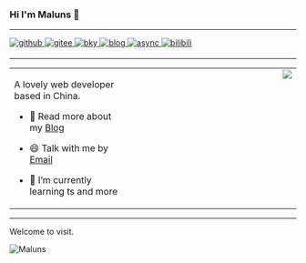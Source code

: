 ### Hi I'm Maluns 👋

----

<a href="https://github.com/MaLuns" target="_blank">
  <img src=https://img.shields.io/badge/github-%2324292e.svg?&style=for-the-badge&logo=github&logoColor=white alt=github style="margin-bottom: 5px;" />
</a>
<a href="https://gitee.com/ml13" target="_blank">
  <img src=https://img.shields.io/badge/gitee-C71D23.svg?&style=for-the-badge&logo=gitee&logoColor=white alt=gitee style="margin-bottom: 5px;" />
</a>
<a href="https://www.cnblogs.com/nextl/" target="_blank">
 <img src=https://img.shields.io/badge/%E5%8D%9A%E5%AE%A2%E5%9B%AD-red?style=for-the-badge&logoColor=white&logo=git alt=bky style="margin-bottom: 5px;" />
</a>
<a href="https://www.imalun.com" target="_blank">
 <img src=https://img.shields.io/badge/bolg-8188f9?style=for-the-badge&logoColor=white&logo=HTML5 alt=blog style="margin-bottom: 5px;" />
</a>
<a href="https://hexo-theme-async.imalun.com/" target="_blank">
 <img src=https://img.shields.io/badge/hexo_theme_async-88b0a3?style=for-the-badge&logoColor=white&logo=hexo alt=async style="margin-bottom: 5px;" />
</a>
<a href="https://space.bilibili.com/12763040" target="_blank">
 <img src=https://img.shields.io/badge/bilibili-00a1d6?style=for-the-badge&logo=bilibili&logoColor=white alt=bilibili style="margin-bottom: 5px;" />
</a>

----
 
<table>
  <tr>
    <td valign="top" width="40%">
      
A lovely web developer based in China.
- 💬 Read more about my [Blog](https://www.imalun.com/)
- 😄 Talk with me by [Email](mailto:admin@imalun.com)
- 🌱 I’m currently learning ts and more
      
    </td>
    <td valign="top">
      <div align="center">
        <img align="right" src="https://github-readme-stats.vercel.app/api?username=Maluns&show_icons=true&count_private=true&hide=prs&theme=material-palenight&hide_border=true"/>
      </div>  
    </td>
  </tr>
</table>  

----
 
Welcome to visit.

<img src="https://counter.imalun.com/Maluns?theme=rule34" alt="Maluns" />


<!--![Maluns's Most used languages](https://github-readme-stats.vercel.app/api/top-langs?username=Maluns&show_icons=true&layout=compact&count_private=true&hide_border=true&langs_count=8&theme=material-palenight)
-->

<!--
**MaLuns/Maluns** is a ✨ _special_ ✨ repository because its `README.md` (this file) appears on your GitHub profile.

Here are some ideas to get you started:

- 🔭 I’m currently working on ...
- 🌱 I’m currently learning ...
- 👯 I’m looking to collaborate on ...
- 🤔 I’m looking for help with ...
- 💬 Ask me about ...
- 📫 How to reach me: ...
- 😄 Pronouns: ...
- ⚡ Fun fact: ...
-->
